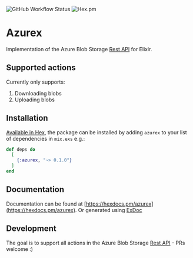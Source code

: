 ![GitHub Workflow Status](https://img.shields.io/github/workflow/status/jakobht/azurex/Elixir%20CI) ![Hex.pm](https://img.shields.io/hexpm/v/azurex)
# Azurex

Implementation of the Azure Blob Storage [Rest API](https://docs.microsoft.com/en-us/rest/api/storageservices/blob-service-rest-api) for Elixir.

## Supported actions
Currently only supports:
1. Downloading blobs
2. Uploading blobs

## Installation

[Available in Hex](https://hex.pm/packages/azurex), the package can be installed
by adding `azurex` to your list of dependencies in `mix.exs` e.g.:

```elixir
def deps do
  [
    {:azurex, "~> 0.1.0"}
  ]
end
```

## Documentation

Documentation can be found at [https://hexdocs.pm/azurex](https://hexdocs.pm/azurex). Or generated using [ExDoc](https://github.com/elixir-lang/ex_doc)

## Development

The goal is to support all actions in the Azure Blob Storage [Rest API](https://docs.microsoft.com/en-us/rest/api/storageservices/blob-service-rest-api) - PRs welcome :) 
